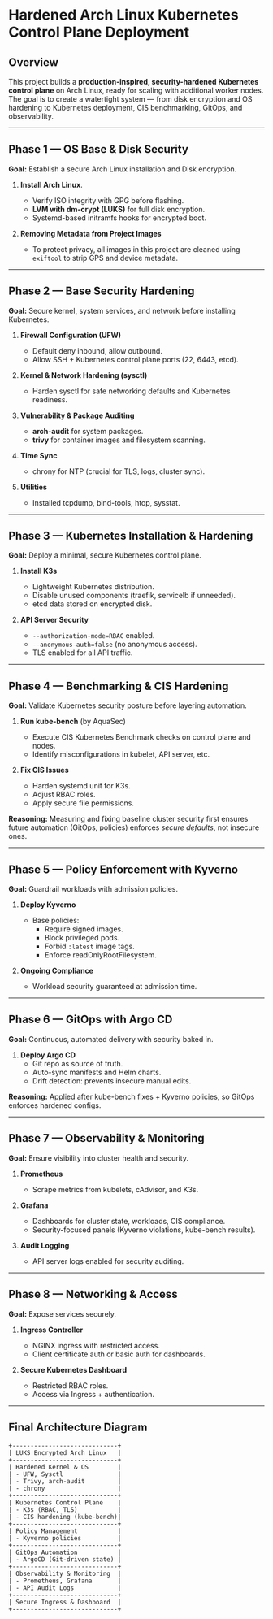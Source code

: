 # Hardened Arch Linux Kubernetes Control Plane Deployment

## Overview
This project builds a **production-inspired, security-hardened Kubernetes control plane** on Arch Linux, ready for scaling with additional worker nodes. The goal is to create a watertight system — from disk encryption and OS hardening to Kubernetes deployment, CIS benchmarking, GitOps, and observability.

---

## Phase 1 — OS Base & Disk Security
**Goal:** Establish a secure Arch Linux installation and Disk encryption.

1. **Install Arch Linux**.
   - Verify ISO integrity with GPG before flashing.
   - **LVM with dm-crypt (LUKS)** for full disk encryption.
   - Systemd-based initramfs hooks for encrypted boot.

2. **Removing Metadata from Project Images**
   - To protect privacy, all images in this project are cleaned using `exiftool` to strip GPS and device metadata.

---

## Phase 2 — Base Security Hardening
**Goal:** Secure kernel, system services, and network before installing Kubernetes.

1. **Firewall Configuration (UFW)**
   - Default deny inbound, allow outbound.
   - Allow SSH + Kubernetes control plane ports (22, 6443, etcd).

2. **Kernel & Network Hardening (sysctl)**
   - Harden sysctl for safe networking defaults and Kubernetes readiness.

3. **Vulnerability & Package Auditing**
   - **arch-audit** for system packages.
   - **trivy** for container images and filesystem scanning.

4. **Time Sync**
   - chrony for NTP (crucial for TLS, logs, cluster sync).

5. **Utilities**
   - Installed tcpdump, bind-tools, htop, sysstat.

---

## Phase 3 — Kubernetes Installation & Hardening
**Goal:** Deploy a minimal, secure Kubernetes control plane.

1. **Install K3s**
   - Lightweight Kubernetes distribution.
   - Disable unused components (traefik, servicelb if unneeded).
   - etcd data stored on encrypted disk.

2. **API Server Security**
   - `--authorization-mode=RBAC` enabled.
   - `--anonymous-auth=false` (no anonymous access).
   - TLS enabled for all API traffic.

---

## Phase 4 — Benchmarking & CIS Hardening
**Goal:** Validate Kubernetes security posture before layering automation.

1. **Run kube-bench** (by AquaSec)
   - Execute CIS Kubernetes Benchmark checks on control plane and nodes.
   - Identify misconfigurations in kubelet, API server, etc.

2. **Fix CIS Issues**
   - Harden systemd unit for K3s.
   - Adjust RBAC roles.
   - Apply secure file permissions.

**Reasoning:** Measuring and fixing baseline cluster security first ensures future automation (GitOps, policies) enforces *secure defaults*, not insecure ones.

---

## Phase 5 — Policy Enforcement with Kyverno
**Goal:** Guardrail workloads with admission policies.

1. **Deploy Kyverno**  
   - Base policies:  
     - Require signed images.  
     - Block privileged pods.  
     - Forbid `:latest` image tags.  
     - Enforce readOnlyRootFilesystem.  

2. **Ongoing Compliance**
   - Workload security guaranteed at admission time.

---

## Phase 6 — GitOps with Argo CD
**Goal:** Continuous, automated delivery with security baked in.

1. **Deploy Argo CD**
   - Git repo as source of truth.
   - Auto-sync manifests and Helm charts.
   - Drift detection: prevents insecure manual edits.

**Reasoning:** Applied after kube-bench fixes + Kyverno policies, so GitOps enforces hardened configs.

---

## Phase 7 — Observability & Monitoring
**Goal:** Ensure visibility into cluster health and security.

1. **Prometheus**
   - Scrape metrics from kubelets, cAdvisor, and K3s.

2. **Grafana**
   - Dashboards for cluster state, workloads, CIS compliance.  
   - Security-focused panels (Kyverno violations, kube-bench results).

3. **Audit Logging**
   - API server logs enabled for security auditing.

---

## Phase 8 — Networking & Access
**Goal:** Expose services securely.

1. **Ingress Controller**
   - NGINX ingress with restricted access.  
   - Client certificate auth or basic auth for dashboards.

2. **Secure Kubernetes Dashboard**
   - Restricted RBAC roles.  
   - Access via Ingress + authentication.

---

## Final Architecture Diagram
```
+-----------------------------+
| LUKS Encrypted Arch Linux   |
+-----------------------------+
| Hardened Kernel & OS        |
| - UFW, Sysctl               |
| - Trivy, arch-audit         |
| - chrony                    |
+-----------------------------+
| Kubernetes Control Plane    |
| - K3s (RBAC, TLS)           |
| - CIS hardening (kube-bench)|
+-----------------------------+
| Policy Management           |
| - Kyverno policies          |
+-----------------------------+
| GitOps Automation           |
| - ArgoCD (Git-driven state) |
+-----------------------------+
| Observability & Monitoring  |
| - Prometheus, Grafana       |
| - API Audit Logs            |
+-----------------------------+
| Secure Ingress & Dashboard  |
+-----------------------------+
```
